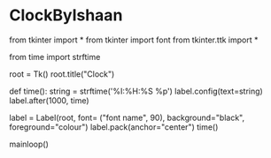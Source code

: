 # ClockByIshaan

from tkinter import *
from tkinter import font
from tkinter.ttk import *

from time import strftime

root = Tk()
root.title("Clock")

def time():
    string = strftime('%I:%H:%S %p')
    label.config(text=string)
    label.after(1000, time)

label = Label(root, font= ("font name", 90), background="black", foreground="colour")
label.pack(anchor="center")
time()

mainloop()
